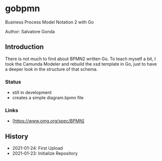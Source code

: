 # gobpmn #

Business Process Model Notation 2 with Go

Author: Salvatore Gonda

## Introduction ##

There is not much to find about BPMN2 written Go. To teach myself a bit, I took the Camunda Modeler
and rebuild the xsd template in Go, just to have a deeper look in the structure of that schema.

### Status ###

* still in development
* creates a simple diagram.bpmn file

### Links ###

* [https://www.omg.org/spec/BPMN]

## History ##

* 2021-01-24: First Upload
* 2021-01-23: Initialize Repository
